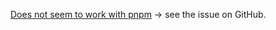 
[Does not seem to work with pnpm](https://github.com/BayBreezy/nuxt3-vuetify3-starter/issues/4) → see the issue on GitHub.

